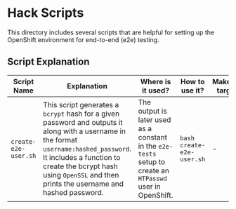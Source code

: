# Hack Scripts

This directory includes several scripts that are helpful for setting up the OpenShift environment for end-to-end (e2e) testing.

## Script Explanation

| **Script Name**      | **Explanation**                                                                                                                                                                                                                                              | **Where is it used?**                                                                                      | **How to use it?**          | **Makefile target** |
|----------------------|--------------------------------------------------------------------------------------------------------------------------------------------------------------------------------------------------------------------------------------------------------------|------------------------------------------------------------------------------------------------------------|-----------------------------|---------------------|
| `create-e2e-user.sh` | This script generates a `bcrypt` hash for a given password and outputs it along with a username in the format `username:hashed_password`. It includes a function to create the bcrypt hash using `OpenSSL` and then prints the username and hashed password. | The output is later used as a constant in the `e2e-tests` setup to create an `HTPasswd` user in OpenShift. | `bash create-e2e-user.sh`   | -                   |
